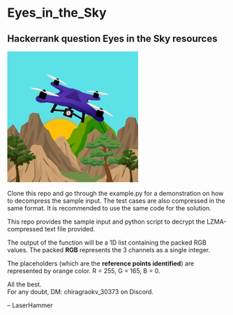 # Eyes_in_the_Sky
## Hackerrank question Eyes in the Sky resources
![eyes_in_the_sky](eye_in_sky.png)

Clone this repo and go through the example.py for a demonstration on how to decompress the sample input. The test cases are also compressed in the same format. It is recommended to use the same code for the solution.

This repo provides the sample input and python script to decrypt the LZMA-compressed text file provided.

The output of the function will be a 1D list containing the packed RGB values. The packed **RGB** represents the 3 channels as a single integer.

The placeholders (which are the **reference points identified**) are represented by orange color. R = 255, G = 165, B = 0.

All the best.  
For any doubt, DM: chiragraokv_30373 on Discord.

– LaserHammer
